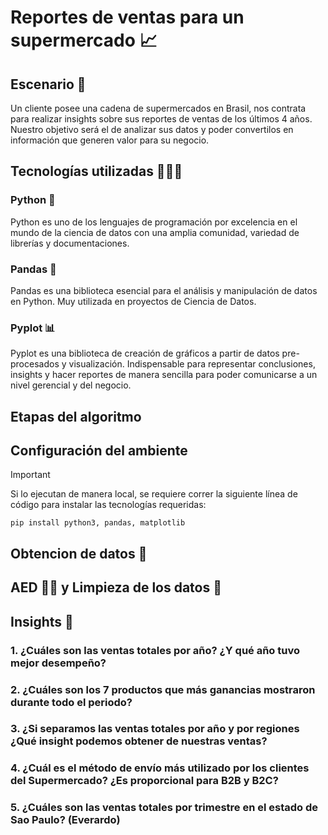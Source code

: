 # Reportes de ventas para un supermercado 📈

## Escenario 📝
Un cliente posee una cadena de supermercados en Brasil, nos contrata para realizar insights sobre sus reportes de ventas de los últimos 4 años.
Nuestro objetivo será el de analizar sus datos y poder convertilos en información que generen valor para su negocio.

## Tecnologías utilizadas 👨🏽‍💻

### Python 🐍
Python es uno de los lenguajes de programación por excelencia en el mundo de la ciencia de datos con una amplia comunidad, variedad de librerías y documentaciones.

### Pandas 🐼
Pandas es una biblioteca esencial para el análisis y manipulación de datos en Python. Muy utilizada en proyectos de Ciencia de Datos.

### Pyplot 📊
Pyplot es una biblioteca de creación de gráficos a partir de datos pre-procesados y visualización. 
Indispensable para representar conclusiones, insights y hacer reportes de manera sencilla para poder comunicarse a un nivel gerencial y del negocio.


## Etapas del algoritmo

## Configuración del ambiente
> [!IMPORTANT] 
> Si lo ejecutan de manera local, se requiere correr la siguiente línea de código para instalar las tecnologías requeridas:
> ```
> pip install python3, pandas, matplotlib
> ```

## Obtencion de datos 📁

## AED 🕵️‍♂️ y Limpieza de los datos 🧹

## Insights 🚀

### 1. ¿Cuáles son las ventas totales por año? ¿Y qué año tuvo mejor desempeño?
### 2. ¿Cuáles son los 7 productos que más ganancias mostraron durante todo el periodo?
### 3. ¿Si separamos las ventas totales por año y por regiones ¿Qué insight podemos obtener de nuestras ventas?
### 4. ¿Cuál es el método de envío más utilizado por los clientes del Supermercado? ¿Es proporcional para B2B y B2C?
### 5. ¿Cuáles son las ventas totales por trimestre en el estado de Sao Paulo? (Everardo)
